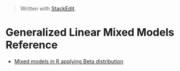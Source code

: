 


> Written with [StackEdit](https://stackedit.io/).

# Generalized Linear Mixed Models Reference

- [Mixed models in R applying Beta distribution]()
<!--stackedit_data:
eyJoaXN0b3J5IjpbLTgzODg3MTIyMl19
-->
